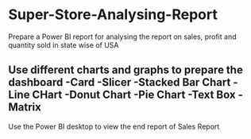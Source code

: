 # Super-Store-Analysing-Report
Prepare a Power BI report for analysing the report on sales, profit and quantity sold in state wise of USA

Use different charts and graphs to prepare the dashboard
-Card
-Slicer
-Stacked Bar Chart
-Line CHart
-Donut Chart
-Pie Chart
-Text Box
-Matrix
-
Use the Power BI desktop to view the end report of Sales Report 
